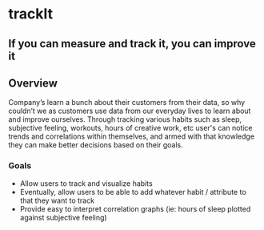 # trackIt #
## If you can measure and track it, you can improve it ##

## Overview ##
   Company’s learn a bunch about their customers from their data, so why couldn’t we as customers use data from our everyday lives to learn about and improve ourselves. Through tracking various habits such as sleep, subjective feeling, workouts, hours of creative work, etc user's can notice trends and correlations within themselves, and armed with that knowledge they can make better decisions based on their goals.

  ### Goals
  * Allow users to track and visualize habits
  * Eventually, allow users to be able to add whatever habit / attribute to that they want to track
  * Provide easy to interpret correlation graphs (ie: hours of sleep plotted against subjective feeling)
